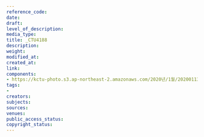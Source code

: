 ```yaml
---
reference_code: 
date: 
draft: 
level_of_description: 
media_type: 
title: _CTU4188
description: 
weight: 
modified_at: 
created_at: 
link: 
components:
- https://kctu-photo.s3.ap-northeast-2.amazonaws.com/2020년/1월/20200113_문중원+열사+상여+청와대+행진+7일차/_CTU4188.jpg
tags:
- 
creators: 
subjects: 
sources: 
venues: 
public_access_status: 
copyright_status: 
---
```

